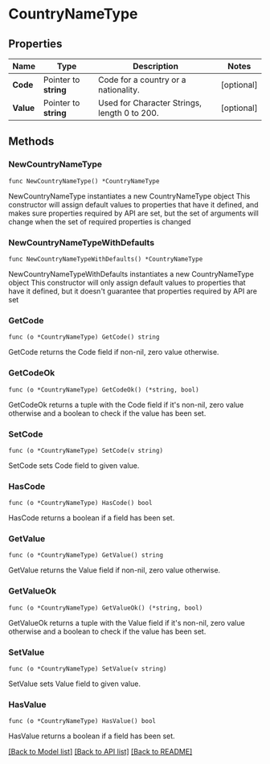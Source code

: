 # CountryNameType

## Properties

Name | Type | Description | Notes
------------ | ------------- | ------------- | -------------
**Code** | Pointer to **string** | Code for a country or a nationality. | [optional] 
**Value** | Pointer to **string** | Used for Character Strings, length 0 to 200. | [optional] 

## Methods

### NewCountryNameType

`func NewCountryNameType() *CountryNameType`

NewCountryNameType instantiates a new CountryNameType object
This constructor will assign default values to properties that have it defined,
and makes sure properties required by API are set, but the set of arguments
will change when the set of required properties is changed

### NewCountryNameTypeWithDefaults

`func NewCountryNameTypeWithDefaults() *CountryNameType`

NewCountryNameTypeWithDefaults instantiates a new CountryNameType object
This constructor will only assign default values to properties that have it defined,
but it doesn't guarantee that properties required by API are set

### GetCode

`func (o *CountryNameType) GetCode() string`

GetCode returns the Code field if non-nil, zero value otherwise.

### GetCodeOk

`func (o *CountryNameType) GetCodeOk() (*string, bool)`

GetCodeOk returns a tuple with the Code field if it's non-nil, zero value otherwise
and a boolean to check if the value has been set.

### SetCode

`func (o *CountryNameType) SetCode(v string)`

SetCode sets Code field to given value.

### HasCode

`func (o *CountryNameType) HasCode() bool`

HasCode returns a boolean if a field has been set.

### GetValue

`func (o *CountryNameType) GetValue() string`

GetValue returns the Value field if non-nil, zero value otherwise.

### GetValueOk

`func (o *CountryNameType) GetValueOk() (*string, bool)`

GetValueOk returns a tuple with the Value field if it's non-nil, zero value otherwise
and a boolean to check if the value has been set.

### SetValue

`func (o *CountryNameType) SetValue(v string)`

SetValue sets Value field to given value.

### HasValue

`func (o *CountryNameType) HasValue() bool`

HasValue returns a boolean if a field has been set.


[[Back to Model list]](../README.md#documentation-for-models) [[Back to API list]](../README.md#documentation-for-api-endpoints) [[Back to README]](../README.md)


